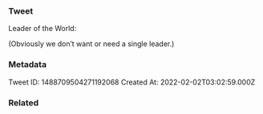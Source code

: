### Tweet
Leader of the World:

(Obviously we don’t want or need a single leader.)

### Metadata
Tweet ID: 1488709504271192068
Created At: 2022-02-02T03:02:59.000Z

### Related

